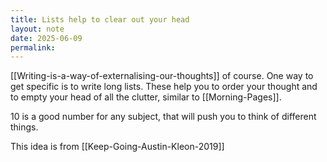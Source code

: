 ```yaml
---
title: Lists help to clear out your head
layout: note
date: 2025-06-09
permalink:
---
```

[[Writing-is-a-way-of-externalising-our-thoughts]] of course. One way to get specific is to write long lists. These help you to order your thought and to empty your head of all the clutter, similar to [[Morning-Pages]].

10 is a good number for any subject, that will push you to think of different things. 

This idea is from [[Keep-Going-Austin-Kleon-2019]]

